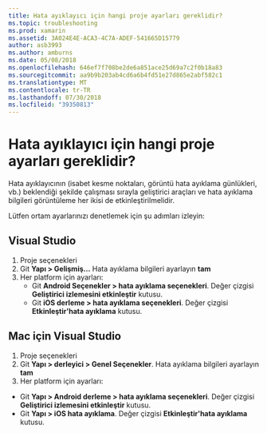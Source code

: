 ```yaml
---
title: Hata ayıklayıcı için hangi proje ayarları gereklidir?
ms.topic: troubleshooting
ms.prod: xamarin
ms.assetid: 3A024E4E-ACA3-4C7A-ADEF-541665D15779
author: asb3993
ms.author: amburns
ms.date: 05/08/2018
ms.openlocfilehash: 646ef7f708be2de6a851ace25d69a7c2f0b18a83
ms.sourcegitcommit: aa9b9b203ab4cd6a6b4fd51e27d865e2abf582c1
ms.translationtype: MT
ms.contentlocale: tr-TR
ms.lasthandoff: 07/30/2018
ms.locfileid: "39350813"
---
```

# <a name="what-project-settings-are-required-for-the-debugger"></a>Hata ayıklayıcı için hangi proje ayarları gereklidir?

Hata ayıklayıcının (isabet kesme noktaları, görüntü hata ayıklama günlükleri, vb.) beklendiği şekilde çalışması sırayla geliştirici araçları ve hata ayıklama bilgileri görüntüleme her ikisi de etkinleştirilmelidir.

Lütfen ortam ayarlarınızı denetlemek için şu adımları izleyin:

## <a name="visual-studio"></a>Visual Studio
1. Proje seçenekleri
2. Git **Yapı > Gelişmiş...** Hata ayıklama bilgileri ayarlayın **tam**
3. Her platform için ayarları:
   - Git **Android Seçenekler > hata ayıklama seçenekleri**. Değer çizgisi **Geliştirici izlemesini etkinleştir** kutusu.
   - Git **iOS derleme > hata ayıklama seçenekleri**. Değer çizgisi **Etkinleştir'hata ayıklama** kutusu.

## <a name="visual-studio-for-mac"></a>Mac için Visual Studio
1. Proje seçenekleri
2. Git **Yapı > derleyici > Genel Seçenekler**. Hata ayıklama bilgileri ayarlayın **tam**
3. Her platform için ayarları:
  - Git **Yapı > Android derleme > hata ayıklama seçenekleri**. Değer çizgisi **Geliştirici izlemesini etkinleştir** kutusu.
  - Git **Yapı > iOS hata ayıklama**. Değer çizgisi **Etkinleştir'hata ayıklama** kutusu.

